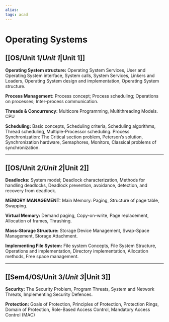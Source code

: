 ```yaml
---
alias: 
tags: acad
---
```


# Operating Systems

## [[OS/Unit 1/_Unit 1_|Unit 1]]
**Operating System structure:** Operating System Services, User and Operating System interface, System calls, System Services, Linkers and Loaders, Operating System design and implementation, Operating System structure.

**Process Management:** Process concept; Process scheduling; Operations on processes; Inter-process communication. 

**Threads & Concurrency:** Multicore Programming, Multithreading Models. CPU 

**Scheduling:** Basic concepts, Scheduling criteria, Scheduling algorithms, Thread scheduling, Multiple-Processor scheduling. Process Synchronization: The Critical section problem, Peterson’s solution, Synchronization hardware, Semaphores, Monitors, Classical 
problems of synchronization.

--------

## [[OS/Unit 2/_Unit 2_|Unit 2]]
**Deadlocks:** System model; Deadlock characterization, Methods for handling deadlocks, Deadlock prevention, avoidance, detection, and recovery from deadlock. 

**MEMORY MANAGEMENT:** Main Memory: Paging, Structure of page table, Swapping. 

**Virtual Memory:** Demand paging, Copy-on-write, Page replacement, Allocation of frames, Thrashing. 

**Mass-Storage Structure:** Storage Device Management, Swap-Space Management, Storage Attachment. 

**Implementing File System:** File system Concepts, File System Structure, Operations and implementation, Directory implementation, Allocation methods, Free space management.


----------

## [[Sem4/OS/Unit 3/_Unit 3_|Unit 3]]
**Security:** The Security Problem, Program Threats, System and Network Threats, Implementing Security Defences. 

**Protection:** Goals of Protection, Principles of Protection, Protection Rings, Domain of Protection, Role-Based Access Control, Mandatory Access Control (MAC)